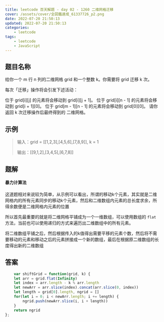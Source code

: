 ```yaml
---
title: leetcode 百天解题 - day 02 - 1260 二维网格迁移
cover: /assets/cover/全図鑑達成_61337726_p2.png
date: 2022-07-20 21:50:13
updated: 2022-07-20 21:50:13
categories:
    - leetcode
tags:
    - leetcode
    - JavaScript
---
```

## 题目名称
给你一个 m 行 n 列的二维网格 grid 和一个整数 k。你需要将 grid 迁移 k 次。

每次「迁移」操作将会引发下述活动：

位于 grid[i][j] 的元素将会移动到 grid[i][j + 1]。
位于 grid[i][n - 1] 的元素将会移动到 grid[i + 1][0]。
位于 grid[m - 1][n - 1] 的元素将会移动到 grid[0][0]。
请你返回 k 次迁移操作后最终得到的 二维网格。

## 示例

>输入：grid = [[1,2,3],[4,5,6],[7,8,9]], k = 1
>
>输出：[[9,1,2],[3,4,5],[6,7,8]]

## 题解

#### 暴力计算法

这道题相对来说较为简单，从示例可以看出，所谓的移动k个元素，其实就是二维网格内的所有元素同步的移动k个元素，然后和二维数组内元素的总长度求余，所得余数便是二维网格内元素的位置

所以首先最重要的就是将二维网格平铺成为一个一维数组，可以使用数组的 `flat` 方法，当前也可以使用递归的方式来遍历出二维数组中的所有元素。

将二维数组平铺之后，然后根据传入的k值得出需要平移的元素个数，然后将不需要移动的元素和移动之后的元素拼接成一个新的数组，最后在根据原二维数组的长度得出新的二维数组

## 答案

~~~js
    var shiftGrid = function(grid, k) {
    let arr = grid.flat(Infinity)
    let index = arr.length - k % arr.length
    let newArr = arr.slice(index).concat(arr.slice(0, index))
    let length = grid[0].length, ngrid = []
    for(let i = 0; i < newArr.length; i += length) {
        ngrid.push(newArr.slice(i, i + length))
    }
    return ngrid
};
~~~